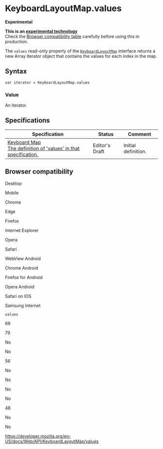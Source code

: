 KeyboardLayoutMap.values
========================

**Experimental**

**This is an [experimental technology](https://developer.mozilla.org/en-US/docs/MDN/Guidelines/Conventions_definitions#experimental)**  
Check the [Browser compatibility table](#browser_compatibility) carefully before using this in production.

The `values` read-only property of the [`KeyboardLayoutMap`](../keyboardlayoutmap) interface returns a new Array Iterator object that contains the values for each index in the map.

Syntax
------

    var iterator = KeyboardLayoutMap.values

### Value

An iterator.

Specifications
--------------

<table><thead><tr class="header"><th>Specification</th><th>Status</th><th>Comment</th></tr></thead><tbody><tr class="odd"><td><a href="https://wicg.github.io/keyboard-map/#keyboardlayoutmap-interface">Keyboard Map<br />
<span class="small">The definition of 'values' in that specification.</span></a></td><td><span class="spec-ed">Editor's Draft</span></td><td>Initial definition.</td></tr></tbody></table>

Browser compatibility
---------------------

Desktop

Mobile

Chrome

Edge

Firefox

Internet Explorer

Opera

Safari

WebView Android

Chrome Android

Firefox for Android

Opera Android

Safari on IOS

Samsung Internet

`values`

69

79

No

No

56

No

No

No

No

48

No

No

<a href="https://developer.mozilla.org/en-US/docs/Web/API/KeyboardLayoutMap/values" class="_attribution-link">https://developer.mozilla.org/en-US/docs/Web/API/KeyboardLayoutMap/values</a>
